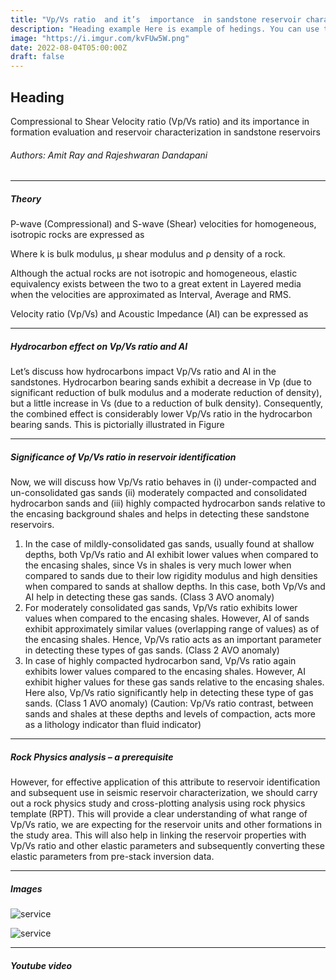```yaml
---
title: "Vp/Vs ratio  and it’s  importance  in sandstone reservoir characterization"
description: "Heading example Here is example of hedings. You can use this heading by following markdownify rules."
image: "https://i.imgur.com/kvFUw5W.png"
date: 2022-08-04T05:00:00Z
draft: false
---
```


## Heading 
Compressional to Shear Velocity ratio (Vp/Vs ratio) and its importance in formation evaluation and reservoir characterization in sandstone reservoirs



###### Authors: Amit Ray and Rajeshwaran Dandapani

---

##### Theory

P-wave (Compressional) and S-wave (Shear) velocities for homogeneous, isotropic rocks are expressed as


Where k is bulk modulus, µ shear modulus and ρ density of a rock.

Although the actual rocks are not isotropic and homogeneous, elastic equivalency exists between the two to a great extent in Layered media when the velocities are approximated as Interval, Average and RMS.

Velocity ratio (Vp/Vs) and Acoustic Impedance (AI) can be expressed as

---


##### Hydrocarbon effect on Vp/Vs ratio and AI

Let’s discuss how hydrocarbons impact Vp/Vs ratio and AI in the sandstones. Hydrocarbon bearing sands exhibit a decrease in Vp (due to significant reduction of bulk modulus and a moderate reduction of density), but a little increase in Vs (due to a reduction of bulk density). Consequently, the combined effect is considerably lower Vp/Vs ratio in the hydrocarbon bearing sands. This is pictorially illustrated in Figure 

---
##### Significance of Vp/Vs ratio in reservoir identification

Now, we will discuss how Vp/Vs ratio behaves in (i) under-compacted and un-consolidated gas sands (ii) moderately compacted and consolidated hydrocarbon sands and (iii) highly compacted hydrocarbon sands relative to the encasing background shales and helps in detecting these sandstone reservoirs.

1. In the case of mildly-consolidated gas sands, usually found at shallow depths, both Vp/Vs ratio and AI exhibit lower values when compared to the encasing shales, since Vs in shales is very much lower when compared to sands due to their low rigidity modulus and high densities when compared to sands at shallow depths. In this case, both Vp/Vs and AI help in detecting these gas sands. (Class 3 AVO anomaly)
2. For moderately consolidated gas sands, Vp/Vs ratio exhibits lower values when compared to the encasing shales. However, AI of sands exhibit approximately similar values (overlapping range of values) as of the encasing shales. Hence, Vp/Vs ratio acts as an important parameter in detecting these types of gas sands. (Class 2 AVO anomaly)
3. In case of highly compacted hydrocarbon sand, Vp/Vs ratio again exhibits lower values compared to the encasing shales. However, AI exhibit higher values for these gas sands relative to the encasing shales. Here also, Vp/Vs ratio significantly help in detecting these type of gas sands. (Class 1 AVO anomaly) (Caution: Vp/Vs ratio contrast, between sands and shales at these depths and levels of compaction, acts more as a lithology indicator than fluid indicator)



---

##### Rock Physics analysis – a prerequisite
However, for effective application of this attribute to reservoir identification and subsequent use in seismic reservoir characterization, we should carry out a rock physics study and cross-plotting analysis using rock physics template (RPT). This will provide a clear understanding of what range of Vp/Vs ratio, we are expecting for the reservoir units and other formations in the study area. This will also help in linking the reservoir properties with Vp/Vs ratio and other elastic parameters and subsequently converting these elastic parameters from pre-stack inversion data.

---

##### Images

![service](https://www.telestoenergy.com/wp-content/uploads/2018/12/A2-1500x1045.png "service")


![service](https://www.telestoenergy.com/wp-content/uploads/2018/12/A3.png "service")


---

##### Youtube video

<YoutubePlayer id="C0DPdy98e4c" title="YouTube Video" />
